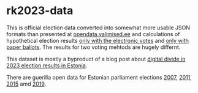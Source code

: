 # rk2023-data

This is official election data converted into somewhat more usable JSON formats than presented at [opendata.valimised.ee](https://opendata.valimised.ee/en) and calculations of hypothetical election results [only with the electronic votes](https://github.com/infoaed/rk2023-data/blob/main/elected-2023-e.csv) and [only with paper ballots](https://github.com/infoaed/rk2023-data/blob/main/elected-2023-p.csv). The results for two voting mehtods are hugely differnt.

This dataset is mostly a byproduct of a blog post about [digital divide in 2023 election results in Estonia](https://gafgaf.infoaed.ee/en/posts/great-divide-in-evoting/).

There are guerilla open data for Estonian parliament elections [2007](https://github.com/infoaed/rk2007-data/), [2011](https://github.com/infoaed/rk2011-data/), [2015](https://github.com/infoaed/rk2015-data/) amd [2019](https://github.com/infoaed/rk2019-data/).
